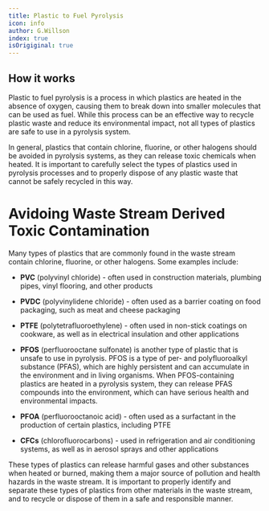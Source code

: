 ```yaml
---
title: Plastic to Fuel Pyrolysis
icon: info
author: G.Willson
index: true
isOrigiginal: true
---
```


## How it works

Plastic to fuel pyrolysis is a process in which plastics are heated in the absence of oxygen, causing them to break down into smaller molecules that can be used as fuel. While this process can be an effective way to recycle plastic waste and reduce its environmental impact, not all types of plastics are safe to use in a pyrolysis system.

In general, plastics that contain chlorine, fluorine, or other halogens should be avoided in pyrolysis systems, as they can release toxic chemicals when heated. It is important to carefully select the types of plastics used in pyrolysis processes and to properly dispose of any plastic waste that cannot be safely recycled in this way.


# Avidoing Waste Stream Derived Toxic Contamination 

Many types of plastics that are commonly found in the waste stream contain chlorine, fluorine, or other halogens. Some examples include:

* <b>PVC</b> (polyvinyl chloride) - often used in construction materials, plumbing pipes, vinyl flooring, and other products

* <b>PVDC</b> (polyvinylidene chloride) - often used as a barrier coating on food packaging, such as meat and cheese packaging

* <b>PTFE</b> (polytetrafluoroethylene) - often used in non-stick coatings on cookware, as well as in electrical insulation and other applications

* <b>PFOS</b> (perfluorooctane sulfonate) is another type of plastic that is unsafe to use in pyrolysis. PFOS is a type of per- and polyfluoroalkyl substance (PFAS), which are highly persistent and can accumulate in the environment and in living organisms. When PFOS-containing plastics are heated in a pyrolysis system, they can release PFAS compounds into the environment, which can have serious health and environmental impacts.

* <b>PFOA</b> (perfluorooctanoic acid) - often used as a surfactant in the production of certain plastics, including PTFE

* <b>CFCs</b> (chlorofluorocarbons) - used in refrigeration and air conditioning systems, as well as in aerosol sprays and other applications

These types of plastics can release harmful gases and other substances when heated or burned, making them a major source of pollution and health hazards in the waste stream. It is important to properly identify and separate these types of plastics from other materials in the waste stream, and to recycle or dispose of them in a safe and responsible manner.
